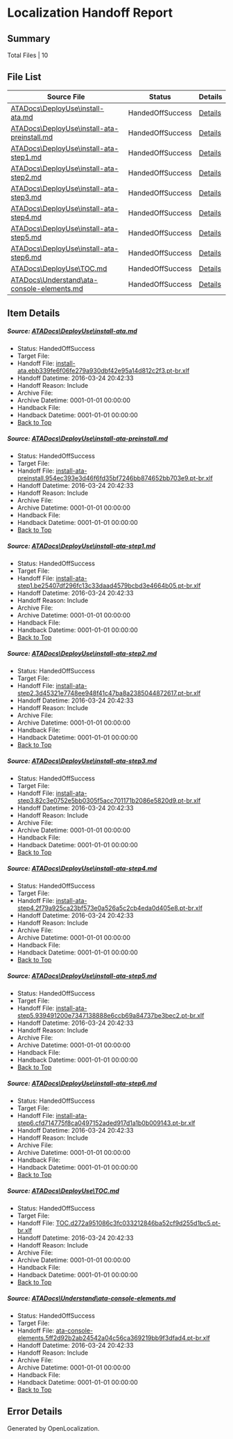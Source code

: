 # <a name='report-top'></a> Localization Handoff Report

## Summary
 Total Files | 10

## File List
 Source File | Status | Details 
 ----------- | ------ | ------- 
 [ATADocs\DeployUse\install-ata.md](https://github.com/Microsoft/ATADocs-pr/blob/8b1835c6a84b6e6f85d1e8a4afd4962596890c03/ATADocs/DeployUse/install-ata.md) | HandedOffSuccess | [Details](#75d2b5e446085f04ab12eec28fa6aaac87bfb8e217)
 [ATADocs\DeployUse\install-ata-preinstall.md](https://github.com/Microsoft/ATADocs-pr/blob/8b1835c6a84b6e6f85d1e8a4afd4962596890c03/ATADocs/DeployUse/install-ata-preinstall.md) | HandedOffSuccess | [Details](#2a1cdf2d3bcb5799b6d3438093300cab5ccb38fa10)
 [ATADocs\DeployUse\install-ata-step1.md](https://github.com/Microsoft/ATADocs-pr/blob/8b1835c6a84b6e6f85d1e8a4afd4962596890c03/ATADocs/DeployUse/install-ata-step1.md) | HandedOffSuccess | [Details](#078f2801b7cf8beb3d4a2d61c6e83663575bee8d11)
 [ATADocs\DeployUse\install-ata-step2.md](https://github.com/Microsoft/ATADocs-pr/blob/8b1835c6a84b6e6f85d1e8a4afd4962596890c03/ATADocs/DeployUse/install-ata-step2.md) | HandedOffSuccess | [Details](#500515e847d09a032159970005d556f012a6e8ec12)
 [ATADocs\DeployUse\install-ata-step3.md](https://github.com/Microsoft/ATADocs-pr/blob/8b1835c6a84b6e6f85d1e8a4afd4962596890c03/ATADocs/DeployUse/install-ata-step3.md) | HandedOffSuccess | [Details](#1e0a77296b9f7a1f92624ebab985be965d5bef7613)
 [ATADocs\DeployUse\install-ata-step4.md](https://github.com/Microsoft/ATADocs-pr/blob/8b1835c6a84b6e6f85d1e8a4afd4962596890c03/ATADocs/DeployUse/install-ata-step4.md) | HandedOffSuccess | [Details](#99b9db598e290917637f209a1be584d22e8823c714)
 [ATADocs\DeployUse\install-ata-step5.md](https://github.com/Microsoft/ATADocs-pr/blob/8b1835c6a84b6e6f85d1e8a4afd4962596890c03/ATADocs/DeployUse/install-ata-step5.md) | HandedOffSuccess | [Details](#1e9b5b53a27feecf18d493f037c6760fa40a86d915)
 [ATADocs\DeployUse\install-ata-step6.md](https://github.com/Microsoft/ATADocs-pr/blob/8b1835c6a84b6e6f85d1e8a4afd4962596890c03/ATADocs/DeployUse/install-ata-step6.md) | HandedOffSuccess | [Details](#dda484450e385ca5160fafadb1d088ce0486095a16)
 [ATADocs\DeployUse\TOC.md](https://github.com/Microsoft/ATADocs-pr/blob/8b1835c6a84b6e6f85d1e8a4afd4962596890c03/ATADocs/DeployUse/TOC.md) | HandedOffSuccess | [Details](#4bb2039ef5c0250468a526bc3455f4e61d47e59150)
 [ATADocs\Understand\ata-console-elements.md](https://github.com/Microsoft/ATADocs-pr/blob/8b1835c6a84b6e6f85d1e8a4afd4962596890c03/ATADocs/Understand/ata-console-elements.md) | HandedOffSuccess | [Details](#7120b9f786f14d58221be16961365ccf65c725ef170)

## Item Details
##### <a name='75d2b5e446085f04ab12eec28fa6aaac87bfb8e217'></a> Source: [ATADocs\DeployUse\install-ata.md](https://github.com/Microsoft/ATADocs-pr/blob/8b1835c6a84b6e6f85d1e8a4afd4962596890c03/ATADocs/DeployUse/install-ata.md)
* Status: HandedOffSuccess
* Target File: 
* Handoff File: [install-ata.ebb339fe6f06fe279a930dbf42e95a14d812c2f3.pt-br.xlf](https://github.com/Microsoft/EM.handoff/blob/5a41167fcb9b76a956d3cd8af03341c25b87c2c3/ol-handoff/Microsoft/ATADocs-pr.pt-br/master/install-ata.ebb339fe6f06fe279a930dbf42e95a14d812c2f3.pt-br.xlf)
* Handoff Datetime: 2016-03-24 20:42:33
* Handoff Reason: Include
* Archive File: 
* Archive Datetime: 0001-01-01 00:00:00
* Handback File: 
* Handback Datetime: 0001-01-01 00:00:00
* [Back to Top](#report-top)

##### <a name='2a1cdf2d3bcb5799b6d3438093300cab5ccb38fa10'></a> Source: [ATADocs\DeployUse\install-ata-preinstall.md](https://github.com/Microsoft/ATADocs-pr/blob/8b1835c6a84b6e6f85d1e8a4afd4962596890c03/ATADocs/DeployUse/install-ata-preinstall.md)
* Status: HandedOffSuccess
* Target File: 
* Handoff File: [install-ata-preinstall.954ec393e3d46f6fd35bf7246bb874652bb703e9.pt-br.xlf](https://github.com/Microsoft/EM.handoff/blob/5a41167fcb9b76a956d3cd8af03341c25b87c2c3/ol-handoff/Microsoft/ATADocs-pr.pt-br/master/install-ata-preinstall.954ec393e3d46f6fd35bf7246bb874652bb703e9.pt-br.xlf)
* Handoff Datetime: 2016-03-24 20:42:33
* Handoff Reason: Include
* Archive File: 
* Archive Datetime: 0001-01-01 00:00:00
* Handback File: 
* Handback Datetime: 0001-01-01 00:00:00
* [Back to Top](#report-top)

##### <a name='078f2801b7cf8beb3d4a2d61c6e83663575bee8d11'></a> Source: [ATADocs\DeployUse\install-ata-step1.md](https://github.com/Microsoft/ATADocs-pr/blob/8b1835c6a84b6e6f85d1e8a4afd4962596890c03/ATADocs/DeployUse/install-ata-step1.md)
* Status: HandedOffSuccess
* Target File: 
* Handoff File: [install-ata-step1.be25407df296fc13c33daad4579bcbd3e4664b05.pt-br.xlf](https://github.com/Microsoft/EM.handoff/blob/5a41167fcb9b76a956d3cd8af03341c25b87c2c3/ol-handoff/Microsoft/ATADocs-pr.pt-br/master/install-ata-step1.be25407df296fc13c33daad4579bcbd3e4664b05.pt-br.xlf)
* Handoff Datetime: 2016-03-24 20:42:33
* Handoff Reason: Include
* Archive File: 
* Archive Datetime: 0001-01-01 00:00:00
* Handback File: 
* Handback Datetime: 0001-01-01 00:00:00
* [Back to Top](#report-top)

##### <a name='500515e847d09a032159970005d556f012a6e8ec12'></a> Source: [ATADocs\DeployUse\install-ata-step2.md](https://github.com/Microsoft/ATADocs-pr/blob/8b1835c6a84b6e6f85d1e8a4afd4962596890c03/ATADocs/DeployUse/install-ata-step2.md)
* Status: HandedOffSuccess
* Target File: 
* Handoff File: [install-ata-step2.3d45321e7748ee948f41c47ba8a2385044872617.pt-br.xlf](https://github.com/Microsoft/EM.handoff/blob/5a41167fcb9b76a956d3cd8af03341c25b87c2c3/ol-handoff/Microsoft/ATADocs-pr.pt-br/master/install-ata-step2.3d45321e7748ee948f41c47ba8a2385044872617.pt-br.xlf)
* Handoff Datetime: 2016-03-24 20:42:33
* Handoff Reason: Include
* Archive File: 
* Archive Datetime: 0001-01-01 00:00:00
* Handback File: 
* Handback Datetime: 0001-01-01 00:00:00
* [Back to Top](#report-top)

##### <a name='1e0a77296b9f7a1f92624ebab985be965d5bef7613'></a> Source: [ATADocs\DeployUse\install-ata-step3.md](https://github.com/Microsoft/ATADocs-pr/blob/8b1835c6a84b6e6f85d1e8a4afd4962596890c03/ATADocs/DeployUse/install-ata-step3.md)
* Status: HandedOffSuccess
* Target File: 
* Handoff File: [install-ata-step3.82c3e0752e5bb0305f5acc701171b2086e5820d9.pt-br.xlf](https://github.com/Microsoft/EM.handoff/blob/5a41167fcb9b76a956d3cd8af03341c25b87c2c3/ol-handoff/Microsoft/ATADocs-pr.pt-br/master/install-ata-step3.82c3e0752e5bb0305f5acc701171b2086e5820d9.pt-br.xlf)
* Handoff Datetime: 2016-03-24 20:42:33
* Handoff Reason: Include
* Archive File: 
* Archive Datetime: 0001-01-01 00:00:00
* Handback File: 
* Handback Datetime: 0001-01-01 00:00:00
* [Back to Top](#report-top)

##### <a name='99b9db598e290917637f209a1be584d22e8823c714'></a> Source: [ATADocs\DeployUse\install-ata-step4.md](https://github.com/Microsoft/ATADocs-pr/blob/8b1835c6a84b6e6f85d1e8a4afd4962596890c03/ATADocs/DeployUse/install-ata-step4.md)
* Status: HandedOffSuccess
* Target File: 
* Handoff File: [install-ata-step4.2f79a925ca23bf573e0a526a5c2cb4eda0d405e8.pt-br.xlf](https://github.com/Microsoft/EM.handoff/blob/5a41167fcb9b76a956d3cd8af03341c25b87c2c3/ol-handoff/Microsoft/ATADocs-pr.pt-br/master/install-ata-step4.2f79a925ca23bf573e0a526a5c2cb4eda0d405e8.pt-br.xlf)
* Handoff Datetime: 2016-03-24 20:42:33
* Handoff Reason: Include
* Archive File: 
* Archive Datetime: 0001-01-01 00:00:00
* Handback File: 
* Handback Datetime: 0001-01-01 00:00:00
* [Back to Top](#report-top)

##### <a name='1e9b5b53a27feecf18d493f037c6760fa40a86d915'></a> Source: [ATADocs\DeployUse\install-ata-step5.md](https://github.com/Microsoft/ATADocs-pr/blob/8b1835c6a84b6e6f85d1e8a4afd4962596890c03/ATADocs/DeployUse/install-ata-step5.md)
* Status: HandedOffSuccess
* Target File: 
* Handoff File: [install-ata-step5.939491200e7347138888e6ccb69a84737be3bec2.pt-br.xlf](https://github.com/Microsoft/EM.handoff/blob/5a41167fcb9b76a956d3cd8af03341c25b87c2c3/ol-handoff/Microsoft/ATADocs-pr.pt-br/master/install-ata-step5.939491200e7347138888e6ccb69a84737be3bec2.pt-br.xlf)
* Handoff Datetime: 2016-03-24 20:42:33
* Handoff Reason: Include
* Archive File: 
* Archive Datetime: 0001-01-01 00:00:00
* Handback File: 
* Handback Datetime: 0001-01-01 00:00:00
* [Back to Top](#report-top)

##### <a name='dda484450e385ca5160fafadb1d088ce0486095a16'></a> Source: [ATADocs\DeployUse\install-ata-step6.md](https://github.com/Microsoft/ATADocs-pr/blob/8b1835c6a84b6e6f85d1e8a4afd4962596890c03/ATADocs/DeployUse/install-ata-step6.md)
* Status: HandedOffSuccess
* Target File: 
* Handoff File: [install-ata-step6.cfd714775f8ca0497152aded917d1a1b0b009143.pt-br.xlf](https://github.com/Microsoft/EM.handoff/blob/5a41167fcb9b76a956d3cd8af03341c25b87c2c3/ol-handoff/Microsoft/ATADocs-pr.pt-br/master/install-ata-step6.cfd714775f8ca0497152aded917d1a1b0b009143.pt-br.xlf)
* Handoff Datetime: 2016-03-24 20:42:33
* Handoff Reason: Include
* Archive File: 
* Archive Datetime: 0001-01-01 00:00:00
* Handback File: 
* Handback Datetime: 0001-01-01 00:00:00
* [Back to Top](#report-top)

##### <a name='4bb2039ef5c0250468a526bc3455f4e61d47e59150'></a> Source: [ATADocs\DeployUse\TOC.md](https://github.com/Microsoft/ATADocs-pr/blob/8b1835c6a84b6e6f85d1e8a4afd4962596890c03/ATADocs/DeployUse/TOC.md)
* Status: HandedOffSuccess
* Target File: 
* Handoff File: [TOC.d272a951086c3fc033212846ba52cf9d255d1bc5.pt-br.xlf](https://github.com/Microsoft/EM.handoff/blob/5a41167fcb9b76a956d3cd8af03341c25b87c2c3/ol-handoff/Microsoft/ATADocs-pr.pt-br/master/TOC.d272a951086c3fc033212846ba52cf9d255d1bc5.pt-br.xlf)
* Handoff Datetime: 2016-03-24 20:42:33
* Handoff Reason: Include
* Archive File: 
* Archive Datetime: 0001-01-01 00:00:00
* Handback File: 
* Handback Datetime: 0001-01-01 00:00:00
* [Back to Top](#report-top)

##### <a name='7120b9f786f14d58221be16961365ccf65c725ef170'></a> Source: [ATADocs\Understand\ata-console-elements.md](https://github.com/Microsoft/ATADocs-pr/blob/8b1835c6a84b6e6f85d1e8a4afd4962596890c03/ATADocs/Understand/ata-console-elements.md)
* Status: HandedOffSuccess
* Target File: 
* Handoff File: [ata-console-elements.5ff2d92b2ab24542a04c56ca369219bb9f3dfad4.pt-br.xlf](https://github.com/Microsoft/EM.handoff/blob/5a41167fcb9b76a956d3cd8af03341c25b87c2c3/ol-handoff/Microsoft/ATADocs-pr.pt-br/master/ata-console-elements.5ff2d92b2ab24542a04c56ca369219bb9f3dfad4.pt-br.xlf)
* Handoff Datetime: 2016-03-24 20:42:33
* Handoff Reason: Include
* Archive File: 
* Archive Datetime: 0001-01-01 00:00:00
* Handback File: 
* Handback Datetime: 0001-01-01 00:00:00
* [Back to Top](#report-top)


## Error Details

Generated by OpenLocalization.
